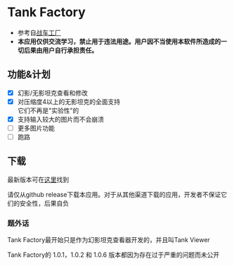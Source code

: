 # Tank Factory
- 参考自[战车工厂](https://github.com/fEndman/WarFactory)
- **本应用仅供交流学习，禁止用于违法用途。用户因不当使用本软件所造成的一切后果由用户自行承担责任。**
## 功能&计划
- [x] 幻影/无影坦克查看和修改
- [x] 对压缩度4以上的无影坦克的全面支持  <br>
      它们不再是"实验性"的
- [x] 支持输入较大的图片而不会崩溃
- [ ] 更多图片功能
- [ ] 跑路
## 下载
  最新版本可在[这里](https://github.com/Domity/TankFactory/releases/latest)找到

  请仅从github release下载本应用。对于从其他渠道下载的应用，开发者不保证它们的安全性，后果自负
### 题外话
  Tank Factory最开始只是作为幻影坦克查看器开发的，并且叫Tank Viewer 

  Tank Factory的 1.0.1，1.0.2 和 1.0.6 版本都因为存在过于严重的问题而未公开